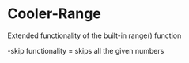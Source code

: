 # Cooler-Range
Extended functionality of the built-in range() function

-skip functionality = skips all the given numbers
